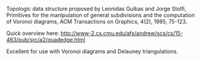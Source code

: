 Topologic data structure proposed by Leonidas Guibas and Jorge Stolfi, Primitives for the manipulation of general subdivisions and the computation of Voronoi diagrams, ACM Transactions on Graphics, 4(2), 1985, 75-123.

Quick overview here:
http://www-2.cs.cmu.edu/afs/andrew/scs/cs/15-463/pub/src/a2/quadedge.html

Excellent for use with Voronoi diagrams and Delauney triangulations.